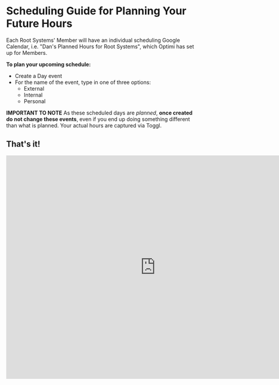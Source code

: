 # Scheduling Guide for Planning Your Future Hours #

Each Root Systems' Member will have an individual scheduling Google Calendar, i.e. "Dan's Planned Hours for Root Systems", which Optimi has set up for Members.

**To plan your upcoming schedule:** 
- Create a Day event
- For the name of the event, type in one of three options:
    - External
    - Internal
    - Personal
    
**IMPORTANT TO NOTE**
As these scheduled days are *planned*, **once created do not change these events**, even if you end up doing something different than what is planned. Your actual hours are captured via Toggl.

## That's it! ##


<iframe src="https://calendar.google.com/calendar/embed?height=600&amp;wkst=1&amp;bgcolor=%23FFFFFF&amp;src=enspiral.com_c81r16m9r77tvbmnlrbkeqfjq0%40group.calendar.google.com&amp;color=%23B1440E&amp;src=enspiral.com_s5j3200j5qtrftkkubdag01f84%40group.calendar.google.com&amp;color=%231B887A&amp;src=enspiral.com_ff01nrc3c96a67jvj0qodg26p8%40group.calendar.google.com&amp;color=%230F4B38&amp;src=enspiral.com_bg083qvd0b5pkmr655j23h2uo0%40group.calendar.google.com&amp;color=%235F6B02&amp;src=enspiral.com_2tjkb75juq0kob34e75tilc1no%40group.calendar.google.com&amp;color=%235229A3&amp;src=enspiral.com_mkoe68q193va6iff8shhe39su4%40group.calendar.google.com&amp;color=%238C500B&amp;ctz=Pacific%2FAuckland" style="border-width:0" width="800" height="600" frameborder="0" scrolling="no"></iframe>
